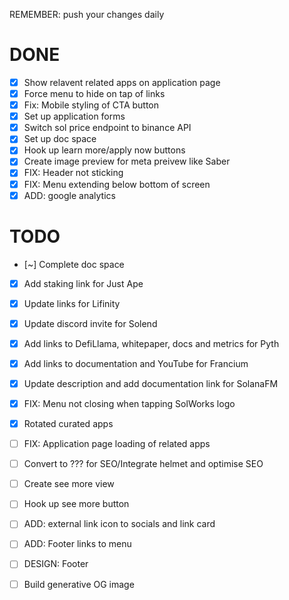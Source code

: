 REMEMBER: push your changes daily

# DONE
- [x] Show relavent related apps on application page
- [x] Force menu to hide on tap of links
- [x] Fix: Mobile styling of CTA button
- [x] Set up application forms
- [x] Switch sol price endpoint to binance API
- [x] Set up doc space 
- [x] Hook up learn more/apply now buttons
- [x] Create image preview for meta preivew like Saber
- [x] FIX: Header not sticking
- [x] FIX: Menu extending below bottom of screen
- [x] ADD: google analytics

# TODO
- [~] Complete doc space
- [x] Add staking link for Just Ape
- [x] Update links for Lifinity 
- [x] Update discord invite for Solend
- [x] Add links to DefiLlama, whitepaper, docs and metrics for Pyth
- [x] Add links to documentation and YouTube for Francium
- [x] Update description and add documentation link for SolanaFM
- [x] FIX: Menu not closing when tapping SolWorks logo
- [x] Rotated curated apps

- [ ] FIX: Application page loading of related apps
- [ ] Convert to ??? for SEO/Integrate helmet and optimise SEO

- [ ] Create see more view
- [ ] Hook up see more button
- [ ] ADD: external link icon to socials and link card
- [ ] ADD: Footer links to menu
- [ ] DESIGN: Footer

- [ ] Build generative OG image